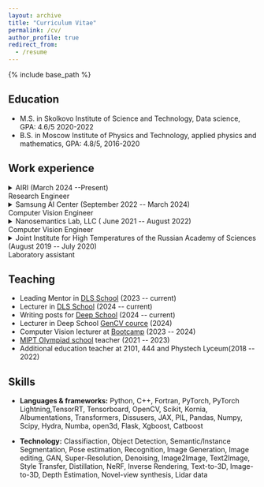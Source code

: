 ```yaml
---
layout: archive
title: "Curriculum Vitae"
permalink: /cv/
author_profile: true
redirect_from:
  - /resume
---
```


{% include base_path %}


## Education

* M.S. in Skolkovo Institute of Science and Technology, Data science, GPA: 4.6/5 2020-2022
* B.S. in Moscow Institute of Physics and Technology, applied physics and mathematics, GPA: 4.8/5, 2016-2020



## Work experience

<details>
<summary> AIRI (March 2024 --Present)
<br> Research Engineer </summary>
<ul>
 <li> Controllable generation and image editing </li>
 <li> Generative assets editing </li> 
</ul>
</details>
    

<details>
<summary> Samsung AI Center (September 2022 -- March 2024)
<br> Computer Vision Engineer </summary>
<ul>
 <li> Selfie editing based on mesh head-avatars  </li>
 <li> Generative assets, text-to-3d and image-to-3D problems </li> 
 <li> Generative pretraining for depth estimation problem </li>
</ul>
</details>
    
<details>
<summary> Nanosemantics Lab, LLC ( June 2021 -- August 2022)
<br> Computer Vision Engineer </summary>
<ul>
 <li> Image and video segmentation task, virtual try-on </li>
 <li> 2D and 3D people keypoints estimation for photos and short videos </li>
 </ul>
</details>
 
<details>
<summary> Joint Institute for High Temperatures of the Russian Academy of Sciences (August 2019 -- July 2020)
<br> Laboratory assistant </summary>
<ul>
 <li> Magnetic probe modeling </li>
 <li> Conducting experiments with magnetic probe in plasma to explore magnetic field properties </li> 
 <li> Data analysis </li>
  </ul>
</details>


 
## Teaching

* Leading Mentor in [DLS School](https://dls.samcs.ru/) (2023 -- current)
* Lecturer in [DLS School](https://www.youtube.com/channel/UCFTNoZYjkg-3LZTHrHfV1nQ/videos) (2024 -- current)
* Writing posts for [Deep School](https://deepschool.ru/) (2024 -- current)
* Lecturer in Deep School [GenCV cource](https://deepschool.ru/gencv) (2024)
* Computer Vision lecturer at [Bootcamp](https://ai-arrow-camp.com/) (2023 -- 2024)
* [MIPT Olympiad school](https://it-edu.com/mipt-school/) teacher (2021 -- 2023)
* Additional education teacher at 2101, 444 and Phystech Lyceum(2018 -- 2022)

  
## Skills

* **Languages & frameworks:** Python, C++, Fortran, PyTorch, PyTorch Lightning,TensorRT, Tensorboard, OpenCV, Scikit, Kornia, Albumentations, Transformers, Dissusers, JAX, PIL, Pandas, Numpy, Scipy, Hydra, Numba, open3d, Flask, Xgboost, Catboost

* **Technology:**  Classifiaction, Object Detection, Semantic/Instance Segmentation, Pose estimation, Recognition, Image Generation, Image editing, GAN, Super-Resolution, Denoising, Image2Image, Text2Image, Style Transfer, Distillation, NeRF, Inverse Rendering, Text-to-3D, Image-to-3D, Depth Estimation, Novel-view synthesis, Lidar data

  

